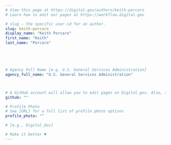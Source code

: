 ```yaml
---
# View this page at https://digital.gov/authors/keith-porcaro
# Learn how to edit our pages at https://workflow.digital.gov

# slug — the specific user-id for an author.
slug: keith-porcaro
display_name: "Keith Porcaro"
first_name: "Keith"
last_name: "Porcaro"





# Agency Full Name [e.g. U.S. General Services Administration]
agency_full_name: "U.S. General Services Administration"



# A GitHub account will allow you to edit pages on Digital.gov. Also, the image used in your GitHub account can be used to populate your digital.gov profile photo. Learn more about getting a Github account at [URL]
github: ""

# Profile Photo
# See [URL] for a full list of profile photo options
profile_photo: ""

# [e.g., Digital_Gov]

# Make it better ♥
---
```


